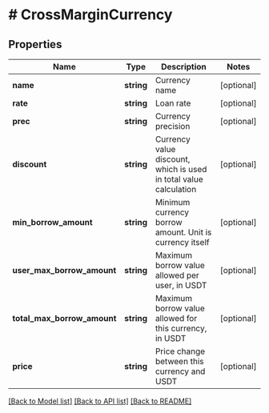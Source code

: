 # # CrossMarginCurrency

## Properties

Name | Type | Description | Notes
------------ | ------------- | ------------- | -------------
**name** | **string** | Currency name | [optional] 
**rate** | **string** | Loan rate | [optional] 
**prec** | **string** | Currency precision | [optional] 
**discount** | **string** | Currency value discount, which is used in total value calculation | [optional] 
**min_borrow_amount** | **string** | Minimum currency borrow amount. Unit is currency itself | [optional] 
**user_max_borrow_amount** | **string** | Maximum borrow value allowed per user, in USDT | [optional] 
**total_max_borrow_amount** | **string** | Maximum borrow value allowed for this currency, in USDT | [optional] 
**price** | **string** | Price change between this currency and USDT | [optional] 

[[Back to Model list]](../../README.md#documentation-for-models) [[Back to API list]](../../README.md#documentation-for-api-endpoints) [[Back to README]](../../README.md)
